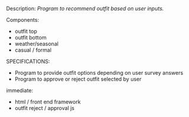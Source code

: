 Description:
_Program to recommend outfit based on user inputs._

Components:
* outfit top
* outfit bottom
* weather/seasonal
* casual / formal

SPECIFICATIONS:
* Program to provide outfit options depending on user survey answers
* Program to approve or reject outfit selected by user


immediate:
- html / front end framework
- outfit reject / approval js
